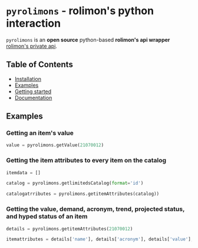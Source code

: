 # `pyrolimons` - rolimon's python interaction

`pyrolimons` is an **open source** python-based **rolimon's api wrapper** 
[rolimon's private api](http://rolimons.com).

## Table of Contents

* [Installation](#installation)
* [Examples](#Examples)
* [Getting started](#getting-started)
* [Documentation](#documentation)

## Examples

### Getting an item's value
```python
value = pyrolimons.getValue(21070012)
```
### Getting the item attributes to every item on the catalog
```python
itemdata = []

catalog = pyrolimons.getlimitedsCatalog(format='id')

catalogatrributes = pyrolimons.getitemAttributes(catalog))
```
### Getting the value, demand, acronym, trend, projected status, and hyped status of an item
```python
details = pyrolimons.getitemAttributes(21070012)

itemattributes = details['name'], details['acronym'], details['value'], details['demand'], details['trend'], details['projected'], details['hyped'])
```
